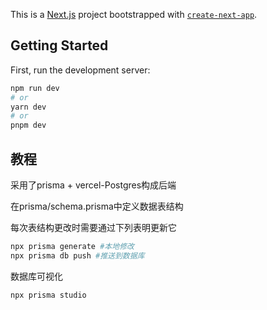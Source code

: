 This is a [Next.js](https://nextjs.org/) project bootstrapped with [`create-next-app`](https://github.com/vercel/next.js/tree/canary/packages/create-next-app).

## Getting Started

First, run the development server:

```bash
npm run dev
# or
yarn dev
# or
pnpm dev
```

## 教程

采用了prisma + vercel-Postgres构成后端


在prisma/schema.prisma中定义数据表结构

每次表结构更改时需要通过下列表明更新它
```bash
npx prisma generate #本地修改
npx prisma db push #推送到数据库
```

数据库可视化
```bash
npx prisma studio
```
